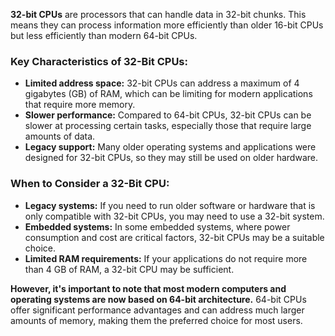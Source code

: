 **32-bit CPUs** are processors that can handle data in 32-bit chunks. This means they can process information more efficiently than older 16-bit CPUs but less efficiently than modern 64-bit CPUs.

### Key Characteristics of 32-Bit CPUs:

- **Limited address space:** 32-bit CPUs can address a maximum of 4 gigabytes (GB) of RAM, which can be limiting for modern applications that require more memory.
- **Slower performance:** Compared to 64-bit CPUs, 32-bit CPUs can be slower at processing certain tasks, especially those that require large amounts of data.
- **Legacy support:** Many older operating systems and applications were designed for 32-bit CPUs, so they may still be used on older hardware.

### When to Consider a 32-Bit CPU:

- **Legacy systems:** If you need to run older software or hardware that is only compatible with 32-bit CPUs, you may need to use a 32-bit system.
- **Embedded systems:** In some embedded systems, where power consumption and cost are critical factors, 32-bit CPUs may be a suitable choice.
- **Limited RAM requirements:** If your applications do not require more than 4 GB of RAM, a 32-bit CPU may be sufficient.

**However, it's important to note that most modern computers and operating systems are now based on 64-bit architecture.** 64-bit CPUs offer significant performance advantages and can address much larger amounts of memory, making them the preferred choice for most users.